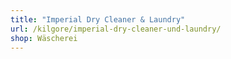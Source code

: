 ```yaml
---
title: "Imperial Dry Cleaner & Laundry"
url: /kilgore/imperial-dry-cleaner-und-laundry/
shop: Wäscherei
---
```

